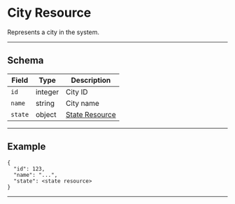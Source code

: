 # City Resource

Represents a city in the system.


---

## Schema
| Field      | Type    | Description                                 |
|------------|---------|---------------------------------------------|
| `id`       | integer | City ID                                     |
| `name`     | string  | City name                                   |
| `state`    | object  | [State Resource](../states/state_resource.md)|

---

## Example
```
{
  "id": 123,
  "name": "...",
  "state": <state resource>
}
```

---
